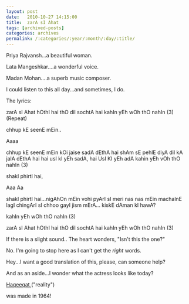 ```yaml
---
layout: post
date:	2010-10-27 14:15:00
title:  zarA sI Ahat
tags: [archived-posts]
categories: archives
permalink: /:categories/:year/:month/:day/:title/
---
```

Priya Rajvansh...a beautiful woman.

Lata Mangeshkar....a wonderful voice.

Madan Mohan....a superb music composer.


<lj-embed id="516"/>


I could listen to this all day...and sometimes, I do.

The lyrics:

zarA sI Ahat hOthI hai thO dil sochtA hai
kahIn yEh wOh thO  nahIn (3)
(Repeat)

chhup kE seenE mEin..

 Aaaa
 
chhup kE seenE mEin kOi jaise sadA dEthA hai
shAm sE pehlE diyA dil kA jalA dEthA  hai
hai usI kI yEh sadA, hai UsI  KI yEh adA
kahin yEh vOh thO  nahIn (3)

shakl phirtI hai, 

Aaa Aa

shakl phirtI hai...nigAhOn mEin vohi pyArI  sI
meri nas nas mEin machalnE lagI chingArI sI
chhoo gayI jism mErA... kiskE dAman kI hawA?

kahIn yEh wOh thO  nahIn (3)

zarA sI Ahat hOthI hai thO dil sochtA hai
kahIn yEh wOh thO  nahIn (3)


If there is a slight sound..
The heart wonders, "Isn't this the one?"

No. I'm going to stop here as I can't get the *right* words.

Hey...I want a good translation of this, please, can someone help?

And as an aside...I wonder what the actress looks like today? 

<a href="http://en.wikipedia.org/wiki/Haqeeqat"> Haqeeqat </a> ("reality")

was made in 1964!
